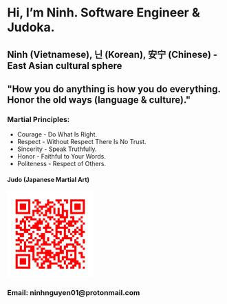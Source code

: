 <head>
  <h1>Hi, I’m Ninh. Software Engineer & Judoka.</h1>
  <h2>Ninh (Vietnamese), 닌 (Korean), 安宁 (Chinese) - East Asian cultural sphere</h2>
  <h2>"How you do anything is how you do everything. Honor the old ways (language & culture)."</h2>
</head>

<body>
 <h3>Martial Principles:</h3>
  <ul>
    <li>Courage - Do What Is Right.</li>
    <li>Respect - Without Respect There Is No Trust.</li>
    <li>Sincerity - Speak Truthfully.</li>
    <li>Honor - Faithful to Your Words.</li>
    <li>Politeness - Respect of Others.</li>
  </ul>
  
  <h4>Judo (Japanese Martial Art)</h4>
  <img src="/asset/judo.png" alt=" Judo QR code" height="200" width="200">
  
  <footer>
    <h3>Email: ninhnguyen01@protonmail.com</h3>
  </footer>
</body>

<!---
ninh-nguyen01/ninh-nguyen01 is a ✨ special ✨ repository because its `README.md` (this file) appears on your GitHub profile.
You can click the Preview link to take a look at your changes.
--->
